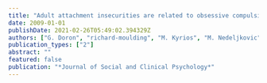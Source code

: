 ```yaml
---
title: "Adult attachment insecurities are related to obsessive compulsive phenomena"
date: 2009-01-01
publishDate: 2021-02-26T05:49:02.394329Z
authors: ["G. Doron", "richard-moulding", "M. Kyrios", "M. Nedeljkovic", "M. Mikulincer"]
publication_types: ["2"]
abstract: ""
featured: false
publication: "*Journal of Social and Clinical Psychology*"
---
```


